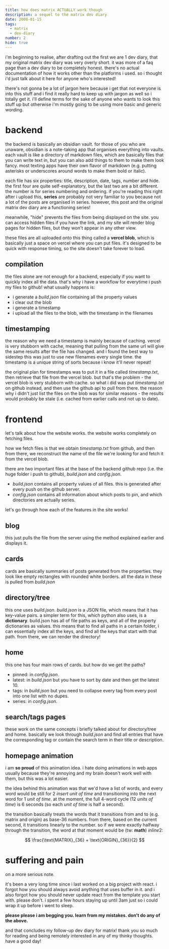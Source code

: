 ```yaml
---
title: how does matrix ACTUALLY work though
description: a sequel to the matrix dev diary
date: 2008-01-15
tags:
  - matrix
  - dev-diary
number: 2
hide: true
---
```

i'm beginning to realise, after drafting out the first we are 1 dev diary, that my original matrix dev diary was very overly short. it was more of a faq page than a dev diary to be completely honest. there's no actual documentation of how it works other than the platforms i used. so i thought i'd just talk about it here for anyone who's interested!

there's not gonna be a lot of jargon here because i get that not everyone is into this stuff and i find it really hard to keep up with jargon as well so i totally get it. i'll define terms for the sake of anyone who wants to look this stuff up but otherwise i'm mostly going to be using more basic and generic wording.
# backend
the backend is basically an obsidian vault. for those of you who are unaware, obsidian is a note-taking app that organises everything into vaults. each vault is like a directory of markdown files, which are basically files that you can write text in, but you can also add things to them to make them look fancy. most texting apps have their own flavor of markdown (e.g. putting asterisks or underscores around words to make them bold or italic).

each file has six properties: title, description, date, tags, number and hide. the first four are quite self-explanatory, but the last two are a bit different. the number is for series numbering and ordering. if you're reading this right after i upload this, **series** are probably not very familiar to you because not a lot of the posts are organised in series. however, this post and the original matrix dev diary are a functioning series!

meanwhile, "hide" prevents the files from being displayed on the site. you can access hidden files if you have the link, and my site will render blog pages for hidden files, but they won't appear in any other view.

these files are all uploaded onto this thing called a **vercel blob**, which is basically just a space on vercel where you can put files. it's designed to be quick with response timing, so the site doesn't take forever to load.
## compilation
the files alone are not enough for a backend, especially if you want to quickly index all the data. that's why i have a workflow for everytime i push my files to github! what usually happens is:
- i generate a *build.json* file containing all the property values
- i clear out the blob
- i generate a timestamp
- i upload all the files to the blob, with the timestamp in the filenames
## timestamping
the reason why we need a timestamp is mainly because of caching. vercel is very stubborn with cache, meaning that pulling from the same url will give the same results after the file has changed. and i found the best way to sidestep this was just to use new filenames every single time. the timestamp is a unique string of sorts because i know it'll never repeat!

the original plan for timestamps was to put it in a file called *timestamp.txt*, then retrieve that file from the vercel blob. but that's the problem - the vercel blob is very stubborn with cache. so what i did was put *timestamp.txt* on github instead, and then use the github api to pull from there. the reason why i didn't just list the files on the blob was for similar reasons - the results would probably be stale (i.e. cached from earlier calls and not up to date).
# frontend
let's talk about how the website works. the website works completely on fetching files. 

how we fetch files is that we obtain *timestamp.txt* from github, and then from there, we reconstruct the name of the file we're looking for and fetch it from the vercel blob.

there are two important files at the base of the backend github repo (i.e. the huge folder i push to github), *build.json* and *config.json*.
- *build.json* contains all property values of all files. this is generated after every push on the github server.
- *config.json* contains all information about which posts to pin, and which directories are actually series.

let's go through how each of the features in the site works!
## blog
this just pulls the file from the server using the method explained earlier and displays it.
## cards
cards are basically summaries of posts generated from the properties. they look like empty rectangles with rounded white borders. all the data in these is pulled from *build.json*
## directory/tree
this one uses *build.json*. *build.json* is a JSON file, which means that it has key-value pairs. a simpler term for this, which python also uses, is a **dictionary**. build.json has all of file paths as keys, and all of the property dictionaries as values. this means that to find all paths in a certain folder, i can essentially index all the keys, and find all the keys that start with that path. from there, we can render the directory!
## home
this one has four main rows of cards. but how do we get the paths?
- pinned: in *config.json*.
- latest: in *build.json* but you have to sort by date and then get the latest 10.
- tags: in *build.json* but you need to collapse every tag from every post into one list with no dupes.
- series: in *config.json*.
## search/tags pages
these work on the same concepts i briefly talked about for directory/tree and home. basically we look through *build.json* and find all entries that have the corresponding tag or contain the search term in their title or description.
## homepage animation
i am **so proud** of this animation idea. i hate doing animations in web apps usually because they're annoying and my brain doesn't work well with them, but this was a lot easier.

the idea behind this animation was that we'd have a list of words, and every word would be still for 2 *insert unit of time* and transitioning into the next word for 1 *unit of time*. at the moment, the full 4-word cycle (12 *units of time*) is 6 seconds (so each *unit of time* is half a second). 

the transition basically treats the words that it transitions from and to (e.g. matrix and origin) as base-36 numbers. from there, based on the current second, it transitions linearly to the number. so if we were exactly halfway through the transition, the word at that moment would be (tw: **math**) $inline2$:

$$
\frac{\text{MATRIX}_{36} + \text{ORIGIN}_{36}}{2}
$$
# suffering and pain
on a more serious note.

it's been a very long time since i last worked on a big project with react. i forgot how you should always avoid anything that uses buffer in it. and i also forgot how you should never update react from the template you start with. please don't. i spent a few hours staying up until 3am just so i could wrap it up before i went to sleep.

**please please i am begging you. learn from my mistakes. don't do any of the above.**

and that concludes my follow-up dev diary for matrix! thank you so much for reading and being remotely interested in any of my thinky thoughts. have a good day!
